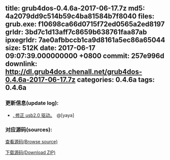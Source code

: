 title: grub4dos-0.4.6a-2017-06-17.7z
md5: 4a2079dd9c514b59c4ba81584b7f8040
files:
  grub.exe: f10698ca66d0715f72ed0565a2ed8197
  grldr: 3bd7c1d13aff7c8659b638761faa87ab
  ipxegrldr: 7ae0afbbccb1ca9d8161a5ec86a65044
size: 512K
date: 2017-06-17 09:07:39.000000000 +0800
commit: 257e996d
downlink: http://dl.grub4dos.chenall.net/grub4dos-0.4.6a-2017-06-17.7z
categories: 0.4.6a
tags: 0.4.6a
---


### 更新信息(update log):
  * [﻿. 修正 usb2.0 驱动。](https://github.com/chenall/grub4dos/commit/257e996dbbd39ddbf254afb4e2dfe4942bb4d0e8)　@[yaya]

### 对应源码(sources):
  [查看源码(Browse source)](https://github.com/chenall/grub4dos/tree/257e996dbbd39ddbf254afb4e2dfe4942bb4d0e8)

  [下载源码(Download ZIP)](https://github.com/chenall/grub4dos/archive/257e996dbbd39ddbf254afb4e2dfe4942bb4d0e8.zip)
